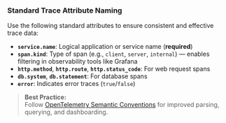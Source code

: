 ### Standard Trace Attribute Naming

Use the following standard attributes to ensure consistent and effective trace data:

- **`service.name`**: Logical application or service name (**required**)
- **`span.kind`**: Type of span (e.g., `client`, `server`, `internal`) — enables filtering in observability tools like Grafana
- **`http.method`**, **`http.route`**, **`http.status_code`**: For web request spans
- **`db.system`**, **`db.statement`**: For database spans
- **`error`**: Indicates error traces (`true`/`false`)

> **Best Practice:**  
> Follow [OpenTelemetry Semantic Conventions](https://opentelemetry.io/docs/specs/semconv/) for improved parsing, querying, and dashboarding.
